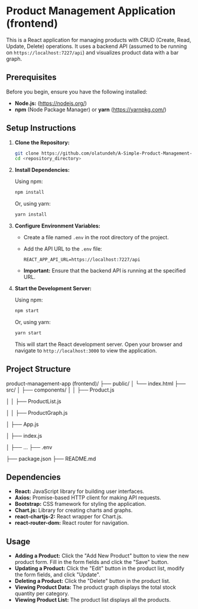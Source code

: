 # Product Management Application (frontend)

This is a React application for managing products with CRUD (Create, Read, Update, Delete) operations. It uses a backend API (assumed to be running on `https://localhost:7227/api`) and visualizes product data with a bar graph.

## Prerequisites

Before you begin, ensure you have the following installed:

-   **Node.js:** (https://nodejs.org/)
-   **npm** (Node Package Manager) or **yarn** (https://yarnpkg.com/)

## Setup Instructions

1.  **Clone the Repository:**

    ```bash
    git clone https://github.com/olatundeh/A-Simple-Product-Management-Dashboard---ReactFrontend.git
    cd <repository_directory>
    ```

2.  **Install Dependencies:**

    Using npm:

    ```bash
    npm install
    ```

    Or, using yarn:

    ```bash
    yarn install
    ```

3.  **Configure Environment Variables:**

    -   Create a file named `.env` in the root directory of the project.
    -   Add the API URL to the `.env` file:

        ```
        REACT_APP_API_URL=https://localhost:7227/api
        ```

    -   **Important:** Ensure that the backend API is running at the specified URL.

4.  **Start the Development Server:**

    Using npm:

    ```bash
    npm start
    ```

    Or, using yarn:

    ```bash
    yarn start
    ```

    This will start the React development server. Open your browser and navigate to `http://localhost:3000` to view the application.

## Project Structure

product-management-app (frontend)/
├── public/
│   └── index.html
├── src/
│   ├── components/
│   │   ├── Product.js

│   │   ├── ProductList.js

│   │   ├── ProductGraph.js

│   ├── App.js

│   ├── index.js

│   ├── ...
├── .env

├── package.json
├── README.md

## Dependencies

-   **React:** JavaScript library for building user interfaces.
-   **Axios:** Promise-based HTTP client for making API requests.
-   **Bootstrap:** CSS framework for styling the application.
-   **Chart.js:** Library for creating charts and graphs.
-   **react-chartjs-2:** React wrapper for Chart.js.
-   **react-router-dom:** React router for navigation.

## Usage

-   **Adding a Product:** Click the "Add New Product" button to view the new product form. Fill in the form fields and click the "Save" button.
-   **Updating a Product:** Click the "Edit" button in the product list, modify the form fields, and click "Update".
-   **Deleting a Product:** Click the "Delete" button in the product list.
-   **Viewing Product Data:** The product graph displays the total stock quantity per category.
-   **Viewing Product List:** The product list displays all the products.
